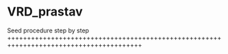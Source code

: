 # VRD_prastav
Seed procedure step by step
++++++++++++++++++++++++++++++++++++++++++++++++++++++++++++++++++++++++++++++++++++++++

